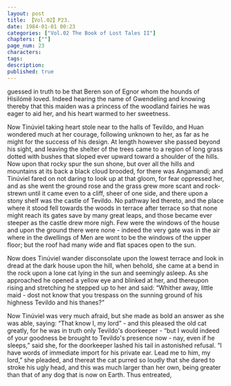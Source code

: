 ```yaml
---
layout: post
title: 【Vol.02】P23.
date: 1984-01-01 00:23
categories: ["Vol.02 The Book of Lost Tales II"]
chapters: [""]
page_num: 23
characters: 
tags: 
description: 
published: true
---
```


<p style="text-indent: 0;">
guessed in truth to be that Beren son of Egnor whom the hounds of Hisilómë loved. Indeed hearing the name of Gwendeling and knowing thereby that this maiden was a princess of the woodland fairies he was eager to aid her, and his heart warmed to her sweetness.
</p>

Now Tinúviel taking heart stole near to the halls of Tevildo, and Huan wondered much at her courage, following unknown to her, as far as he might for the success of his design. At length however she passed beyond his sight, and leaving the shelter of the trees came to a region of long grass dotted with bushes that sloped ever upward toward a shoulder of the hills. Now upon that rocky spur the sun shone, but over all the hills and mountains at its back a black cloud brooded, for there was Angamandi; and Tinúviel fared on not daring to look up at that gloom, for fear oppressed her, and as she went the ground rose and the grass grew more scant and rock-strewn until it came even to a cliff, sheer of one side, and there upon a stony shelf was the castle of Tevildo. No pathway led thereto, and the place where it stood fell towards the woods in terrace after terrace so that none might reach its gates save by many great leaps, and those became ever steeper as the castle drew more nigh. Few were the windows of the house and upon the ground there were none - indeed the very gate was in the air where in the dwellings of Men are wont to be the windows of the upper floor; but the roof had many wide and flat spaces open to the sun.

Now does Tinúviel wander disconsolate upon the lowest terrace and look in dread at the dark house upon the hill, when behold, she came at a bend in the rock upon a lone cat lying in the sun and seemingly asleep. As she approached he opened a yellow eye and blinked at her, and thereupon rising and stretching he stepped up to her and said: “Whither away, little maid - dost not know that you trespass on the sunning ground of his highness Tevildo and his thanes?”

Now Tinúviel was very much afraid, but she made as bold an answer as she was able, saying: “That know I, my lord” - and this pleased the old cat greatly, for he was in truth only Tevildo's doorkeeper - “but I would indeed of your goodness be brought to Tevildo's presence now - nay, even if he sleeps,” said she, for the doorkeeper lashed his tail in astonished refusal. “I have words of immediate import for his private ear. Lead me to him, my lord,” she pleaded, and thereat the cat purred so loudly that she dared to stroke his ugly head, and this was much larger than her own, being greater than that of any dog that is now on Earth. Thus entreated,

